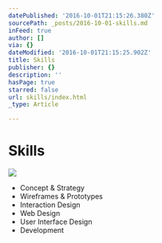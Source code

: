```yaml
---
datePublished: '2016-10-01T21:15:26.380Z'
sourcePath: _posts/2016-10-01-skills.md
inFeed: true
author: []
via: {}
dateModified: '2016-10-01T21:15:25.902Z'
title: Skills
publisher: {}
description: ''
hasPage: true
starred: false
url: skills/index.html
_type: Article

---
```

# Skills
![](https://the-grid-user-content.s3-us-west-2.amazonaws.com/3e200fa3-0316-4c58-950b-99e62ed3ddb9.gif)

* Concept & Strategy
* Wireframes & Prototypes
* Interaction Design
* Web Design
* User Interface Design
* Development